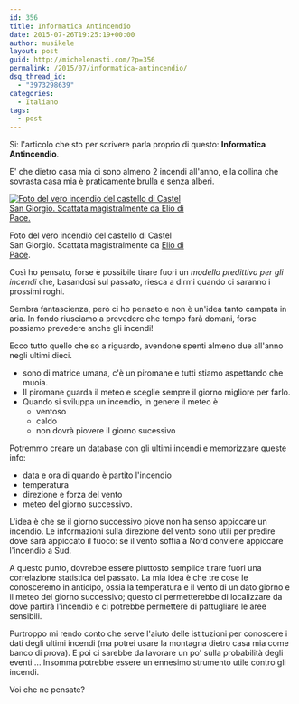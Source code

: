 ```yaml
---
id: 356
title: Informatica Antincendio
date: 2015-07-26T19:25:19+00:00
author: musikele
layout: post
guid: http://michelenasti.com/?p=356
permalink: /2015/07/informatica-antincendio/
dsq_thread_id:
  - "3973298639"
categories:
  - Italiano
tags:
  - post
---
```

Si: l'articolo che sto per scrivere parla proprio di questo: **Informatica Antincendio**.

E' che dietro casa mia ci sono almeno 2 incendi all'anno, e la collina che sovrasta casa mia è praticamente brulla e senza alberi.

<div id="attachment_357" style="width: 310px" class="wp-caption aligncenter">
  <a href="https://i2.wp.com/michelenasti.com/wp-content/uploads/2015/07/11717487_10207324270535115_1576077260777951752_o.jpg"><img class="wp-image-357 size-medium" src="https://i0.wp.com/michelenasti.com/wp-content/uploads/2015/07/11717487_10207324270535115_1576077260777951752_o-300x199.jpg?fit=300%2C199" alt="Foto del vero incendio del castello di Castel San Giorgio. Scattata magistralmente da Elio di Pace. " srcset="https://i2.wp.com/michelenasti.com/wp-content/uploads/2015/07/11717487_10207324270535115_1576077260777951752_o.jpg?resize=300%2C199 300w, https://i2.wp.com/michelenasti.com/wp-content/uploads/2015/07/11717487_10207324270535115_1576077260777951752_o.jpg?resize=1024%2C678 1024w, https://i2.wp.com/michelenasti.com/wp-content/uploads/2015/07/11717487_10207324270535115_1576077260777951752_o.jpg?w=1840 1840w" sizes="(max-width: 300px) 100vw, 300px" data-recalc-dims="1" /></a>
  
  <p class="wp-caption-text">
    Foto del vero incendio del castello di Castel San Giorgio. Scattata magistralmente da <a href="https://m.facebook.com/profile.php?id=261569987211930">Elio di Pace</a>.
  </p>
</div>

Così ho pensato, forse è possibile tirare fuori un _modello predittivo per gli incendi_ che, basandosi sul passato, riesca a dirmi quando ci saranno i prossimi roghi.

Sembra fantascienza, però ci ho pensato e non è un'idea tanto campata in aria. In fondo riusciamo a prevedere che tempo farà domani, forse possiamo prevedere anche gli incendi!

Ecco tutto quello che so a riguardo, avendone spenti almeno due all'anno negli ultimi dieci.

  * sono di matrice umana, c'è un piromane e tutti stiamo aspettando che muoia.
  * Il piromane guarda il meteo e sceglie sempre il giorno migliore per farlo.
  * Quando si sviluppa un incendio, in genere il meteo è 
      * ventoso
      * caldo
      * non dovrà piovere il giorno sucessivo

Potremmo creare un database con gli ultimi incendi e memorizzare queste info:

  * data e ora di quando è partito l'incendio
  * temperatura
  * direzione e forza del vento
  * meteo del giorno successivo.

L'idea è che se il giorno successivo piove non ha senso appiccare un incendio. Le informazioni sulla direzione del vento sono utili per predire dove sarà appiccato il fuoco: se il vento soffia a Nord conviene appiccare l'incendio a Sud.

A questo punto, dovrebbe essere piuttosto semplice tirare fuori una correlazione statistica del passato. La mia idea è che tre cose le conosceremo in anticipo, ossia la temperatura e il vento di un dato giorno e il meteo del giorno successivo; questo ci permetterebbe di localizzare da dove partirà l'incendio e ci potrebbe permettere di pattugliare le aree sensibili.

Purtroppo mi rendo conto che serve l'aiuto delle istituzioni per conoscere i dati degli ultimi incendi (ma potrei usare la montagna dietro casa mia come banco di prova). E poi ci sarebbe da lavorare un po' sulla probabilità degli eventi ... Insomma potrebbe essere un ennesimo strumento utile contro gli incendi.

Voi che ne pensate?